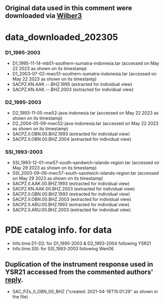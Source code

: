 Original data used in this comment were downloaded via [Wilber3](https://ds.iris.edu/wilber3/)
---
# data_downloaded_202305
### D1_1995-2003
* D1_1995-11-14-mb51-southern-sumatra-indonesia.tar    (accessed on May 22 2023 as shown on its timestamp)
* D1_2003-07-02-mwc51-southern-sumatra-indonesia.tar    (accessed on May 22 2023 as shown on its timestamp)
* SACPZ.KN.AAK.--.BHZ.1995    (extracted for individual view)
* SACPZ.KN.AAK.--.BHZ.2003    (extracted for individual view)
### D2_1995-2003
* D2_1993-11-05-mw52-java-indonesia.tar    (accessed on May 22 2023 as shown on its timestamp)
* D2_2004-05-09-mwc52-java-indonesia.tar    (accessed on May 22 2023 as shown on its timestamp)
* SACPZ.II.OBN.00.BHZ.1993    (extracted for individual view)
* SACPZ.II.OBN.00.BHZ.2004    (extracted for individual view)
### SSI_1993-2003
* SSI_1993-12-01-mw57-south-sandwich-islands-region.tar    (accessed on May 29 2023 as shown on its timestamp)
* SSI_2003-09-06-mwc57-south-sandwich-islands-region.tar    (accessed on May 29 2023 as shown on its timestamp)
* SACPZ.II.AAK.00.BHZ.1993    (extracted for individual view)
* SACPZ.KN.AAK.00.BHZ.2003    (extracted for individual view)
* SACPZ.II.OBN.00.BHZ.1993    (extracted for individual view)
* SACPZ.II.OBN.00.BHZ.2003    (extracted for individual view)
* SACPZ.II.ARU.00.BHZ.1993    (extracted for individual view)
* SACPZ.II.ARU.00.BHZ.2003    (extracted for individual view)

# PDE catalog info. for data
- Info.time.D1-D2: for D1_1995-2003 & D2_1993-2004 following YSR21
- Info.time.SSI: for SSI_1993-2003 following Wen06


Duplication of the instrument response used in YSR21 accessed from the commented authors' [reply](https://github.com/yiyanguiuc/Data-used-in-Reply-to-Zhang-and-Wen).
---
- SAC_PZs_II_OBN_00_BHZ ("created: 2021-04-18T15:01:29" as shown in the file)
